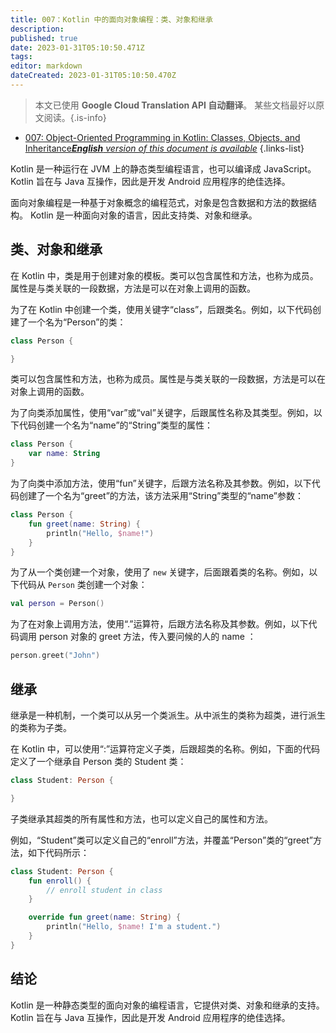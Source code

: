 ```yaml
---
title: 007：Kotlin 中的面向对象编程：类、对象和继承
description: 
published: true
date: 2023-01-31T05:10:50.471Z
tags: 
editor: markdown
dateCreated: 2023-01-31T05:10:50.470Z
---
```


> 本文已使用 **Google Cloud Translation API 自动翻译**。
某些文档最好以原文阅读。{.is-info}
- [007: Object-Oriented Programming in Kotlin: Classes, Objects, and Inheritance***English** version of this document is available*](/en/Knowledge-base/Kotlin/Learning/007-object-oriented-programming-in-kotlin-classes-objects-and-inheritance)
{.links-list}




Kotlin 是一种运行在 JVM 上的静态类型编程语言，也可以编译成 JavaScript。 Kotlin 旨在与 Java 互操作，因此是开发 Android 应用程序的绝佳选择。

面向对象编程是一种基于对象概念的编程范式，对象是包含数据和方法的数据结构。 Kotlin 是一种面向对象的语言，因此支持类、对象和继承。

## 类、对象和继承

在 Kotlin 中，类是用于创建对象的模板。类可以包含属性和方法，也称为成员。属性是与类关联的一段数据，方法是可以在对象上调用的函数。

为了在 Kotlin 中创建一个类，使用关键字“class”，后跟类名。例如，以下代码创建了一个名为“Person”的类：

```kotlin
class Person {

}
```

类可以包含属性和方法，也称为成员。属性是与类关联的一段数据，方法是可以在对象上调用的函数。

为了向类添加属性，使用“var”或“val”关键字，后跟属性名称及其类型。例如，以下代码创建一个名为“name”的“String”类型的属性：

```kotlin
class Person {
    var name: String
}
```

为了向类中添加方法，使用“fun”关键字，后跟方法名称及其参数。例如，以下代码创建了一个名为“greet”的方法，该方法采用“String”类型的“name”参数：

```kotlin
class Person {
    fun greet(name: String) {
        println("Hello, $name!")
    }
}
```

为了从一个类创建一个对象，使用了 `new` 关键字，后面跟着类的名称。例如，以下代码从 `Person` 类创建一个对象：

```kotlin
val person = Person()
```

为了在对象上调用方法，使用“.”运算符，后跟方法名称及其参数。例如，以下代码调用 person 对象的 greet 方法，传入要问候的人的 name ：

```kotlin
person.greet("John")
```

## 继承

继承是一种机制，一个类可以从另一个类派生。从中派生的类称为超类，进行派生的类称为子类。

在 Kotlin 中，可以使用“:”运算符定义子类，后跟超类的名称。例如，下面的代码定义了一个继承自 Person 类的 Student 类：

```kotlin
class Student: Person {

}
```

子类继承其超类的所有属性和方法，也可以定义自己的属性和方法。

例如，“Student”类可以定义自己的“enroll”方法，并覆盖“Person”类的“greet”方法，如下代码所示：

```kotlin
class Student: Person {
    fun enroll() {
        // enroll student in class
    }

    override fun greet(name: String) {
        println("Hello, $name! I'm a student.")
    }
}
```

## 结论

Kotlin 是一种静态类型的面向对象的编程语言，它提供对类、对象和继承的支持。 Kotlin 旨在与 Java 互操作，因此是开发 Android 应用程序的绝佳选择。